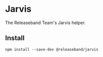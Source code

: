 # Jarvis

The Releaseband Team's Jarvis helper.

## Install

`npm install --save-dev @releaseband/jarvis`
